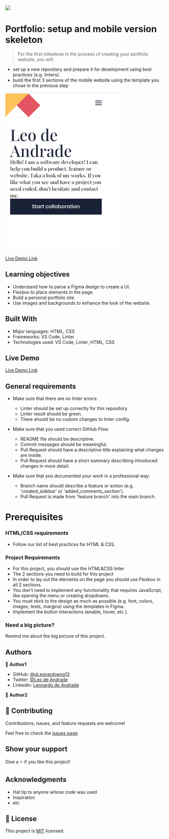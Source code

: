 ![](https://img.shields.io/badge/Microverse-blueviolet)

# Portfolio: setup and mobile version skeleton

> For the first milestone in the process of creating your portfolio website, you will:
- set up a new repository and prepare it for development using best practices (e.g. linters).
- build the first 3 sections of the mobile website using the template you chose in the previous step

![screenshot](images/printScreen.PNG)

[Live Demo Link](https://leonardoeng13.github.io/mobile-portfolio/)

## Learning objectives

- Understand how to parse a Figma design to create a UI.
- Flexbox to place elements in the page.
- Build a personal portfolio site.
- Use images and backgrounds to enhance the look of the website.

## Built With

- Major languages: HTML, CSS
- Frameworks: VS Code, Linter
- Technologies used: VS Code, Linter, HTML, CSS

## Live Demo

[Live Demo Link](https://livedemo.com)


## General requirements

- Make sure that there are no linter errors:
    - Linter should be set up correctly for this repository.
    - Linter result should be green.
    - There should be no custom changes to linter config.

- Make sure that you used correct GitHub Flow:
    - README file should be descriptive.
    - Commit messages should be meaningful.
    - Pull Request should have a descriptive title explaining what changes are inside.
    - Pull Request should have a short summary describing introduced changes in more detail.
- Make sure that you documented your work in a professional way:
    - Branch name should describe a feature or action (e.g. 'created_sidebar' or 'added_comments_section').
    - Pull Request is made from 'feature branch' into the main branch.

# Prerequisites

### HTML/CSS requirements
- Follow our list of best practices for HTML & CSS.

### Project Requirements
- For this project, you should use the HTML&CSS linter
- The 2 sections you need to build for this project
- In order to lay out the elements on the page you should use Flexbox in all 2 sections.
- You don't need to implement any functionality that requires JavaScript, like opening the menu or creating dropdowns.
- You must stick to the design as much as possible (e.g. font, colors, images, tests, margins) using the templates in Figma.
- Implement the button interactions (enable, hover, etc.).

### Need a big picture?

Remind me about the big picture of this project.

## Authors

👤 **Author1**

- GitHub: [@gLeonardoeng13](https://github.com/leonardoeng13)
- Twitter: [@Leo de Andrade](https://twitter.com/andrade_leo)
- LinkedIn: [Leonardo de Andrade](https://linkedin.com/in/leonardodeandrade)

👤 **Author2**

## 🤝 Contributing

Contributions, issues, and feature requests are welcome!

Feel free to check the [issues page](../../issues/).

## Show your support

Give a ⭐️ if you like this project!

## Acknowledgments

- Hat tip to anyone whose code was used
- Inspiration
- etc

## 📝 License

This project is [MIT](./MIT.md) licensed.
